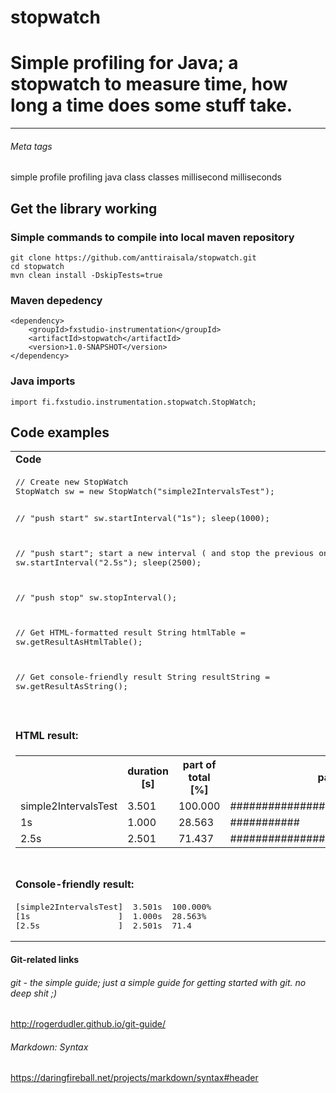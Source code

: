 # stopwatch
# Simple profiling for Java; a stopwatch to measure time, how long a time does some stuff take.

<hr/>

###### Meta tags
simple profile profiling java class classes millisecond milliseconds

## Get the library working

### Simple commands to compile into local maven repository

    git clone https://github.com/anttiraisala/stopwatch.git
    cd stopwatch
    mvn clean install -DskipTests=true

### Maven depedency

    <dependency>
        <groupId>fxstudio-instrumentation</groupId>
        <artifactId>stopwatch</artifactId>
        <version>1.0-SNAPSHOT</version>
    </dependency>

### Java imports

    import fi.fxstudio.instrumentation.stopwatch.StopWatch;

## Code examples

<table>
<tr><td>
<b>Code</b>
</td></tr>

<tr><td>
<pre>
// Create new StopWatch
StopWatch sw = new StopWatch("simple2IntervalsTest");

// "push start"
sw.startInterval("1s");
sleep(1000);

// "push start"; start a new interval ( and stop the previous one )
sw.startInterval("2.5s");
sleep(2500);

// "push stop"
sw.stopInterval();

// Get HTML-formatted result
String htmlTable = sw.getResultAsHtmlTable();

// Get console-friendly result
String resultString = sw.getResultAsString();
</pre>
</td></tr>


<tr><td>
&nbsp;
</td></tr>

<tr><td>
<b>HTML result:</b>
</td></tr>

<tr><td>
<table class='stopwatch-result'>

<tr><th/><th/><th/><th/><th class='column-border'>duration [s]</th><th class='column-border'>part of total [%]</th><th class='column-border'>part of total [%]</th></tr>



<tr class='odd-row'><td colspan='4' class='title-text'>simple2IntervalsTest<td class='column-border align-number title-number'>3.501</td><td class='column-border align-number title-number'>100.000</td><td class='column-border title-number'>########################################</td></tr>

<tr class='even-row'><td colspan='4' class='row'>1s<td class='column-border align-number'>1.000</td><td class='column-border align-number'>28.563</td><td class='column-border'>###########</td></tr>

<tr class='odd-row'><td colspan='4' class='row'>2.5s<td class='column-border align-number'>2.501</td><td class='column-border align-number'>71.437</td><td class='column-border'>#############################</td></tr>

</table>
</td></tr>

<tr><td>
&nbsp;
</td></tr>


<tr><td>
<b>Console-friendly result:</b>
</td></tr>

<tr><td>
<pre>
[simple2IntervalsTest]	3.501s	100.000%
[1s                  ]	1.000s	28.563%
[2.5s                ]	2.501s	71.4
</pre>
</td></tr>



</table>








#### Git-related links
###### git - the simple guide; just a simple guide for getting started with git. no deep shit ;)
http://rogerdudler.github.io/git-guide/
###### Markdown: Syntax
https://daringfireball.net/projects/markdown/syntax#header
